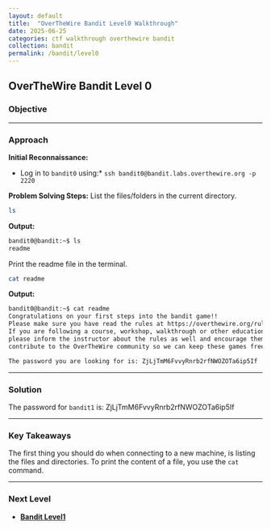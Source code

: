 ```yaml
---
layout: default
title:  "OverTheWire Bandit Level0 Walkthrough"
date: 2025-06-25
categories: ctf walkthrough overthewire bandit
collection: bandit
permalink: /bandit/level0
---
```


## OverTheWire Bandit Level 0

### **Objective**


---

### **Approach**

**Initial Reconnaissance:**
* Log in to `bandit0` using:*
`ssh bandit0@bandit.labs.overthewire.org -p 2220`

**Problem Solving Steps:**
List the files/folders in the current directory.
```bash
ls
```
**Output:**
```bash
bandit0@bandit:~$ ls
readme
```
Print the readme file in the terminal.
```bash
cat readme
```
**Output:**
```bash
bandit0@bandit:~$ cat readme
Congratulations on your first steps into the bandit game!!
Please make sure you have read the rules at https://overthewire.org/rules/
If you are following a course, workshop, walkthrough or other educational activity,
please inform the instructor about the rules as well and encourage them to
contribute to the OverTheWire community so we can keep these games free!

The password you are looking for is: ZjLjTmM6FvvyRnrb2rfNWOZOTa6ip5If
```


---

### **Solution**

The password for `bandit1` is: ZjLjTmM6FvvyRnrb2rfNWOZOTa6ip5If



---

### **Key Takeaways**
The first thing you should do when connecting to a new machine, is listing the files and directories.
To print the content of a file, you use the `cat` command.

---

### **Next Level**

* **[Bandit Level1](/bandit/level1)**
